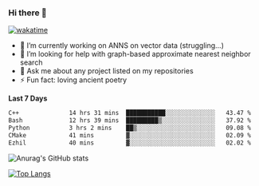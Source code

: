 ### Hi there 👋

[![wakatime](https://wakatime.com/badge/user/8906da98-c623-4aff-ac00-99cb42e09b38.svg)](https://wakatime.com/@8906da98-c623-4aff-ac00-99cb42e09b38)

- 🔭 I’m currently working on ANNS on vector data (struggling...)
- 🤔 I’m looking for help with graph-based approximate nearest neighbor search
- 💬 Ask me about any project listed on my repositories
- ⚡ Fun fact: loving ancient poetry


**Last 7 Days**
<!--START_SECTION:waka-->

```txt
C++              14 hrs 31 mins  ███████████░░░░░░░░░░░░░░   43.47 %
Bash             12 hrs 39 mins  █████████▒░░░░░░░░░░░░░░░   37.92 %
Python           3 hrs 2 mins    ██▒░░░░░░░░░░░░░░░░░░░░░░   09.08 %
CMake            41 mins         ▓░░░░░░░░░░░░░░░░░░░░░░░░   02.09 %
Ezhil            40 mins         ▓░░░░░░░░░░░░░░░░░░░░░░░░   02.02 %
```

<!--END_SECTION:waka-->

![Anurag's GitHub stats](https://github-readme-stats.vercel.app/api?username=matchyc&count_private=true&show_icons=true&theme=vue)

[![Top Langs](https://github-readme-stats.vercel.app/api/top-langs/?username=matchyc&langs_count=4&&hide=perl,raku,html,javascript,shell,roff,prolog)](https://github.com/anuraghazra/github-readme-stats)
